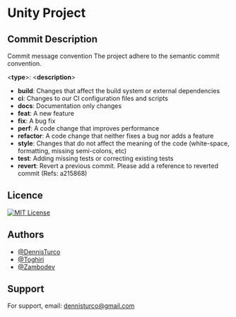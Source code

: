 # Unity Project


## Commit Description

Commit message convention
The project adhere to the semantic commit convention.

<**type**>: <**description**>

- **build**: Changes that affect the build system or external dependencies
- **ci**: Changes to our CI configuration files and scripts
- **docs**: Documentation only changes
- **feat**: A new feature
- **fix**: A bug fix
- **perf**: A code change that improves performance
- **refactor**: A code change that neither fixes a bug nor adds a feature
- **style**: Changes that do not affect the meaning of the code (white-space, formatting, missing semi-colons, etc)
- **test**: Adding missing tests or correcting existing tests
- **revert**: Revert a previous commit. Please add a reference to reverted commit (Refs: a215868)

## Licence

[![MIT License](https://img.shields.io/badge/License-MIT-green.svg)](https://choosealicense.com/licenses/mit/)

## Authors

- [@DennisTurco](https://www.github.com/DennisTurco)
- [@Toghiri](https://www.github.com/Toghiti)
- [@Zambodev](https://www.github.com/Zambodev)


## Support

For support, email: dennisturco@gmail.com
